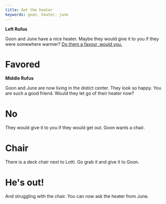```yaml
---
title: Get the heater
keywords: goon, heater, june
---
```


**Left Rufus**

Goon and June have a nice heater. Maybe they would give it to you if they were somewhere warmer? [Do them a favour, would you.](050-goonandjune.md)

# Favored
**Middle Rufus**

Goon and June are now living in the distict center. They look so happy. You are such a good friend. Would they let go of their heater now?

# No
They would give it to you if they would get out. Goon wants a chair.

# Chair
There is a deck chair next to Lotti. Go grab it and give it to Goon.

# He's out!
And struggling with the chair. You can now ask the heater from June.
